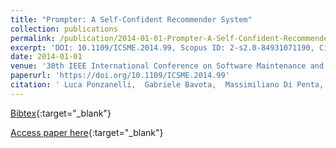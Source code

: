 ```yaml
---
title: "Prompter: A Self-Confident Recommender System"
collection: publications
permalink: /publication/2014-01-01-Prompter-A-Self-Confident-Recommender-System
excerpt: 'DOI: 10.1109/ICSME.2014.99, Scopus ID: 2-s2.0-84931071190, Cited by: 13'
date: 2014-01-01
venue: '30th IEEE International Conference on Software Maintenance and Evolution, Victoria, BC, Canada, September 29 - October 3, 2014'
paperurl: 'https://doi.org/10.1109/ICSME.2014.99'
citation: ' Luca Ponzanelli,  Gabriele Bavota,  Massimiliano Di Penta,  Rocco Oliveto,  Michele Lanza, &quot;Prompter: A Self-Confident Recommender System.&quot; 30th IEEE International Conference on Software Maintenance and Evolution, Victoria, BC, Canada, September 29 - October 3, 2014, 2014.'
---
```

[Bibtex](https://dblp.org/rec/bib/conf/icsm/PonzanelliBPOL14){:target="_blank"}

[Access paper here](https://doi.org/10.1109/ICSME.2014.99){:target="_blank"}
